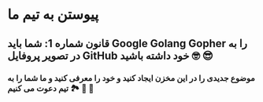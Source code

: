 # پیوستن به تیم ما

## قانون شماره 1: شما باید Google Golang Gopher را به در تصویر پروفایل GitHub خود داشته باشید 🤓 😎

### موضوع جدیدی را در این مخزن ایجاد کنید و خود را معرفی کنید و ما شما را به تیم دعوت می کنیم 🏞️ 🏥 🏰
